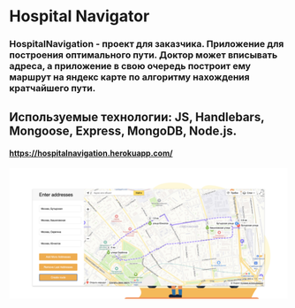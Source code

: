 # Hospital Navigator

### HospitalNavigation - проект для заказчика. Приложение для построения оптимального пути. Доктор может вписывать адреса, а приложение в свою очередь построит ему маршрут на яндекс карте по алгоритму нахождения кратчайшего пути.
## Используемые технологии: JS, Handlebars, Mongoose, Express, MongoDB, Node.js.

#### https://hospitalnavigation.herokuapp.com/

![](routes.png )

